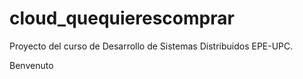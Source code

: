 cloud_quequierescomprar
=======================

Proyecto del curso de Desarrollo de Sistemas Distribuidos EPE-UPC.

Benvenuto